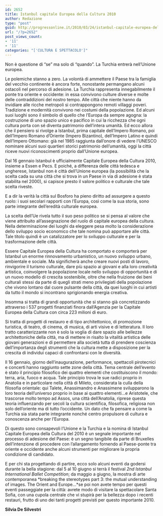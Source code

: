 ```yaml
---
id: 2652
title: Istanbul capitale Europea della Cultura 2010
author: Redazione
type: "post"
guid: http://progressonline.it/2010/03/24/istanbul-capitale-europea-della-cultura-2010/
url: "/?p=2652"
post_views_count:
- '11'
- '11'
categories: "['CULTURA E SPETTACOLO']"
---
```


Non è questione di “se” ma solo di “quando”. La Turchia entrerà nell’Unione europea.

Le polemiche stanno a zero. La volontà di ammettere il Paese tra la famiglia del vecchio continente è ancora forte, nonostante permangano alcuni ostacoli nel percorso di adesione. La Turchia rappresenta innegabilmente il ponte tra oriente e occidente: in essa convivono culture diverse e molte delle contraddizioni del nostro tempo. Alle città che niente hanno da invidiare alle ricche metropoli si contrappongono remoti villaggi poveri. Tradizione e modernità convivono nei costumi della popolazione. Ed alcuni suoi luoghi sono il simbolo di quello che l’Europa da sempre agogna: la costruzione di uno spazio unico e pacifico in cui la ricchezza che ogni cultura porta con sé diventa patrimonio dell’intera umanità. Ed ecco allora che il pensiero si rivolge a Istanbul, prima capitale dell’Impero Romano, poi dell’Impero Romano d’Oriente (Impero Bizantino), dell’Impero Latino e quindi dell’Impero Ottomano: già nel 1985 raggiunta dall’onore di vedere l’UNESCO nominare alcuni suoi quartieri storici patrimonio dell’umanità, oggi la città riceve nuovi riconoscimenti proprio dall’Unione europea.

Dal 16 gennaio Istanbul è ufficialmente Capitale Europea della Cultura 2010, insieme a Essen e Pecs. E poiché, a differenza delle città tedesca e ungherese, Istanbul non è città dell’Unione europea (la possibilità che la scelta cada su una città che si trova in un Paese in via di adesione è stata stabilita nel 2000), si capisce presto il valore politico e culturale che tale scelta riveste.

E a dir la verità la città sul Bosforo ha pieno diritto ad assurgere a questo ruolo: i suoi secolari rapporti con l’Europa, così come la sua storia, sono parte integrante dell’eredità culturale europea.

La scelta dell’Ue rivela tutto il suo peso politico se si pensa al valore che viene attribuito all’assegnazione del ruolo di capitale europea della cultura. Nella determinazione dei luoghi da eleggere pesa molto la considerazione dello sviluppo socio economico che tale nomina può apportare alle città. Tale titolo quindi è un catalizzatore per lo sviluppo culturale e per la trasformazione delle città.

Essere Capitale Europea della Cultura ha comportato e comporterà per Istanbul un enorme rinnovamento urbanistico, un nuovo sviluppo urbano, ambientale e sociale. Ma significherà anche creare nuovi posti di lavoro, rinvigorire il turismo culturale, dare più spazio ai giovani e alla loro creatività artistica, coinvolgere la popolazione locale nello sviluppo di opportunità e di un nuovo modello di crescita sostenibile, oltre che nella fruizione dei beni culturali stessi da parte di quegli strati meno privilegiati della popolazione che vivono lontano dal cuore pulsante della città, da quei luoghi in cui artisti da tutto il mondo si incontrano sprigionando energia creativa.

Insomma si tratta di grandi opportunità che si stanno già concretizzando attraverso i 537 progetti finanziati finora dall’Agenzia per la Capitale Europea della Cultura con circa 223 milioni di euro.

Si tratta di progetti di restauro e di tipo architettonico, di promozione turistica, di teatro, di cinema, di musica, di arti visive e di letteratura. Il loro tratto caratterizzante non è solo la voglia di dare spazio alle bellezze architettoniche della città, ma di mettere in risalto la vitalità artistica delle giovani generazioni e di permettere alla società tutta di prendere coscienza dell’importanza degli strumenti che la cultura mette a disposizione per la crescita di individui capaci di confrontarsi con le diversità.

Il 16 gennaio, giorno dell’inaugurazione, performance, spettacoli pirotecnici e concerti hanno raggiunto sette zone della città. Tema centrale dell’evento è stato il principio filosofico dei quattro elementi che costituiscono il mondo: terra, aria, fuoco e acqua. Tale principio trova le sue radici proprio in Anatolia e in particolare nella città di Mileto, considerata la culla della filosofia orientale: qui Talete, Anassimandro e Anassimene svilupparono la loro teoria dell’universo proprio in base ai quattro elementi…e Aristotele, che trascorse molto tempo ad Assos, una città dell’Anatolia, riprese questa teoria influenzando per secoli la cultura scientifica, filosofica, religiosa non solo dell’oriente ma di tutto l’occidente. Un dato che fa pensare a come la Turchia sia stata parte integrante nonché centro propulsore di cultura e conoscenza anche per l’Europa.

Di questo sono consapevoli l’Unione e la Turchi<span style="font-weight: normal">a e la nomina di Istanbul Capitale Europea della Cultura del 2010 è un segnale importante nel processo di adesione del Paese</span>: è un segno tangibile da parte di Bruxelles dell’intenzione di procedere con l’allargamento fornendo al Paese-ponte tra oriente e occidente anche alcuni strumenti per migliorare la propria condizione di candidato.

E per chi sta progettando di partire, ecco solo alcuni eventi da godersi durante la bella stagione: dal 5 al 10 giugno si terrà il festival *2nd Istanbul International Ballet Competition*; da maggio a giugno, la mostra di arte contemporanea *breaking the stereotypes part 3: the mutual understanding of images. The Orient and Europe…*se poi non avete tempo per questi eventi passeggiate per la città: avrete modo di visitare la spettacolare Santa Sofia, con una cupola centrale che vi stupirà per la bellezza dopo i recenti restauri, frutto di uno dei tanti progetti previsti per questo importante 2010.

**Silvia De Silvestri**
